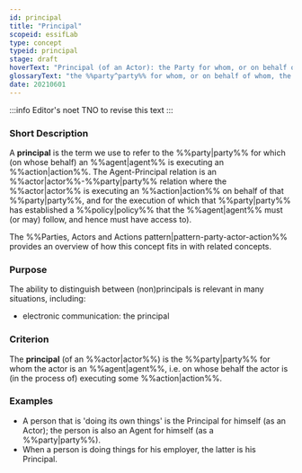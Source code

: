 ```yaml
---
id: principal
title: "Principal"
scopeid: essifLab
type: concept
typeid: principal
stage: draft
hoverText: "Principal (of an Actor): the Party for whom, or on behalf of whom, the Actor is executing an Action (this Actor is then called an Agent of that Party)."
glossaryText: "the %%party^party%% for whom, or on behalf of whom, the %%actor^actor%% is executing an %%action^action%% (this %%actor^actor%% is then called an %%agent^agent%% of that %%party^party%%)."
date: 20210601
---
```


:::info Editor's noet
TNO to revise this text
:::

### Short Description
A **principal** is the term we use to refer to the %%party|party%% for which (on whose behalf) an %%agent|agent%% is executing an %%action|action%%. The Agent-Principal relation is an %%actor|actor%%-%%party|party%% relation where the %%actor|actor%% is executing an %%action|action%% on behalf of that %%party|party%%, and for the execution of which that %%party|party%% has established a %%policy|policy%% that the %%agent|agent%% must (or may) follow, and hence must have access to).

The %%Parties, Actors and Actions pattern|pattern-party-actor-action%% provides an overview of how this concept fits in with related concepts.

### Purpose
The ability to distinguish between (non)principals is relevant in many situations, including:
- electronic communication: the principal

### Criterion
The **principal** (of an %%actor|actor%%) is the %%party|party%% for whom the actor is an %%agent|agent%%, i.e. on whose behalf the actor is (in the process of) executing some %%action|action%%.

### Examples

- A person that is 'doing its own things' is the Principal for himself (as an Actor); the person is also an Agent for himself (as a %%party|party%%).
- When a person is doing things for his employer, the latter is his Principal.
